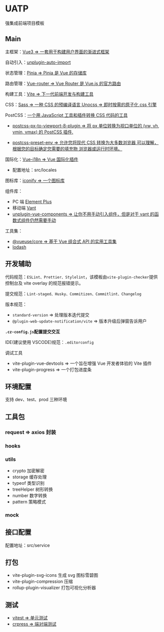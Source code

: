 # UATP

强集成前端项目模板

## Main

主框架：[Vue3 => 一套用于构建用户界面的渐进式框架](https://www.javascriptc.com/vue3js/api/)

自动引入：[unplugin-auto-import](https://github.com/antfu/unplugin-auto-import)

状态管理：[Pinia => Pinia 是 Vue 的存储库](https://pinia.web3doc.top/introduction.html)

路由管理：[Vue-router => Vue Router 是 Vue.js 的官方路由](https://router.vuejs.org/zh/introduction.html)

构建工具：[Vite => 下一代前端开发与构建工具](https://vitejs.cn/)

CSS：[Sass => 一种 CSS 的预编译语言](https://www.sasscss.com/documentation),[Unocss => 即时按需的原子化 css 引擎](https://unocss.dev/)

PostCSS：[一个用 JavaScript 工具和插件转换 CSS 代码的工具](https://www.postcss.com.cn/)

- [postcss-px-to-viewport-8-plugin => 将 px 单位转换为视口单位的 (vw, vh, vmin, vmax) 的 PostCSS 插件.](https://github.com/lkxian888/postcss-px-to-viewport-8-plugin)

- [postcss-preset-env => 允许您将现代 CSS 转换为大多数浏览器 可以理解，根据您的目标确定您需要的填充物 浏览器或运行时环境。](https://github.com/csstools/postcss-preset-env)

国际化：[Vue-i18n => Vue 国际化插件](https://vue-i18n.intlify.dev/)

- 配置地址：src/locales

图标库：[iconify => 一个图标库](https://iconify.design/)

组件库：

- PC 端 [Element Plus](https://element-plus.org/zh-CN/)
- 移动端 [Vant](https://vant-contrib.gitee.io/vant/#/zh-CN)
- [unplugin-vue-components => 让你不用手动引入组件，但是对于 vant 的函数式组件仍然需要手动](https://github.com/antfu/unplugin-vue-components)

工具集：

- [@vueuse/core => 基于 Vue 组合式 API 的实用工具集](https://www.vueusejs.com/)
- [lodash](https://lodash.com/)

## 开发辅助

代码规范：`ESLint、Prettier、Stylelint`，该模板由`vite-plugin-checker`提供控制台及 vite overlay 的规范报错提示。

提交规范：`Lint-staged、Husky、Commitizen、Commitlint、Changelog`

版本规范：

- `standard-version` => 处理版本迭代提交
- `@plugin-web-update-notification/vite` => 版本升级后弹窗告诉用户

**`.cz-config.js`配置提交交互**

IDE(建议使用 VSCODE)规范：`.editorconfig`

调试工具

- vite-plugin-vue-devtools => 一个旨在增强 Vue 开发者体验的 Vite 插件
- vite-plugin-progress => 一个打包进度条

## 环境配置

支持 dev、test、prod 三种环境

## 工具包

### request => axios 封装

### hooks

### utils

- crypto 加密解密
- storage 缓存处理
- typeof 类型识别
- treeHelper 树形转换
- number 数字转换
- pattern 策略模式

### mock

## 接口配置

配置地址：src/service

## 打包

- vite-plugin-svg-icons 生成 svg 图标雪碧图
- vite-plugin-compression 压缩
- rollup-plugin-visualizer 打包可视化分析器

## 测试

- [vitest => 单元测试](https://cn.vitest.dev/config/)
- [crpress => 端对端测试](https://docs.cypress.io/guides/overview/why-cypress)
